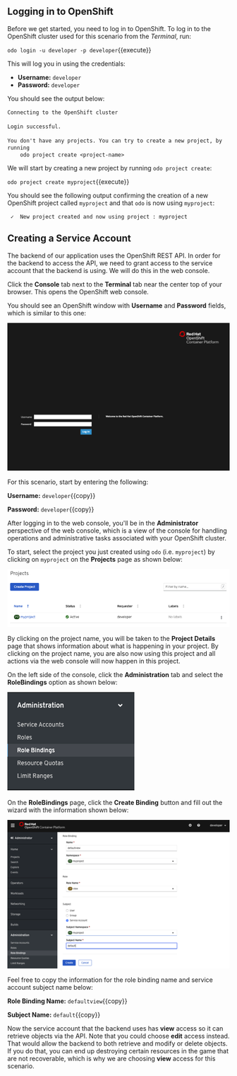 ## Logging in to OpenShift

Before we get started, you need to log in to OpenShift. To log in to the OpenShift cluster used for this scenario from the _Terminal_,
run:

`odo login -u developer -p developer`{{execute}}

This will log you in using the credentials:

* **Username:** ``developer``
* **Password:** ``developer``

You should see the output below:

```
Connecting to the OpenShift cluster

Login successful.

You don't have any projects. You can try to create a new project, by running
    odo project create <project-name>
```

We will start by creating a new project by running `odo project create`:

`odo project create myproject`{{execute}}

You should see the following output confirming the creation of a new OpenShift project called `myproject` and that `odo` is now using `myproject`:

```
 ✓  New project created and now using project : myproject
```

## Creating a Service Account
The backend of our application uses the OpenShift REST API. In order for the backend to access the API, we need to grant access to the service account that the backend is using. We will do this in the web console.

Click the **Console** tab next to the **Terminal** tab near the center top of your browser. This opens the OpenShift web console.

You should see an OpenShift window with **Username** and **Password** fields, which is similar to this one:

![OCP Web Console](../../assets/introduction/developing-with-odo-42/ocp-login.png)

For this scenario, start by entering the following:

**Username:** ``developer``{{copy}}

**Password:** ``developer``{{copy}}

After logging in to the web console, you'll be in the **Administrator** perspective of the web console, which is a view of the console for handling operations and administrative tasks associated with your OpenShift cluster.

To start, select the project you just created using `odo` (i.e. `myproject`) by clicking on `myproject` on the **Projects** page as shown below:

![Projects](../../assets/introduction/developing-with-odo-42/myproject.png)

By clicking on the project name, you will be taken to the **Project Details** page that shows information about what is happening in your project. By clicking on the project name, you are also now using this project and all actions via the web console will now happen in this project.

On the left side of the console, click the **Administration** tab and select the **RoleBindings** option as shown below:

![Role Binding](../../assets/introduction/developing-with-odo-42/role-binding.png)

On the **RoleBindings** page, click the **Create Binding** button and fill out the wizard with the information shown below:

![Role Binding Wizard](../../assets/introduction/developing-with-odo-42/role-binding-wizard.png)

Feel free to copy the information for the role binding name and service account subject name below:

**Role Binding Name:** ``defaultview``{{copy}}

**Subject Name:** ``default``{{copy}}

Now the service account that the backend uses has **view** access so it can retrieve objects via the API. Note that you could choose **edit** access instead. That would allow the backend to both retrieve and modify or delete objects. If you do that, you can end up destroying certain resources in the game that are not recoverable, which is why we are choosing **view** access for this scenario.
